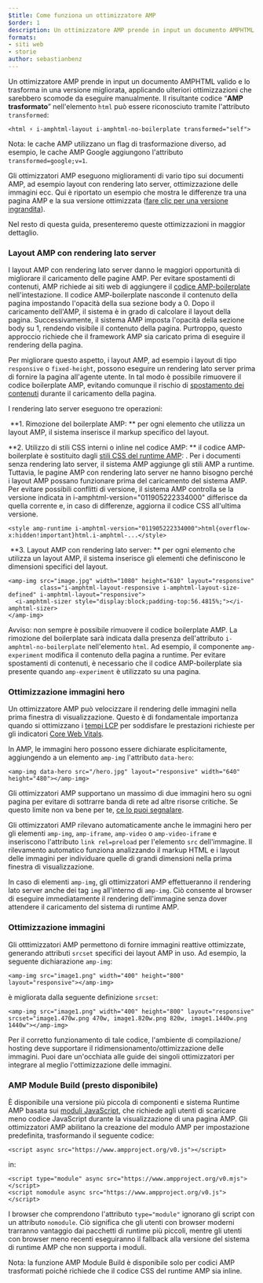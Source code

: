 ```yaml
---
$title: Come funziona un ottimizzatore AMP
$order: 1
description: Un ottimizzatore AMP prende in input un documento AMPHTML valido e lo trasforma in una versione migliorata, applicando ulteriori ottimizzazioni che sarebbero scomode da eseguire manualmente. Questa guida spiega in dettaglio il funzionamento dell'ottimizzatore AMP.
formats:
- siti web
- storie
author: sebastianbenz
---
```


Un ottimizzatore AMP prende in input un documento AMPHTML valido e lo trasforma in una versione migliorata, applicando ulteriori ottimizzazioni che sarebbero scomode da eseguire manualmente. Il risultante codice “**AMP trasformato**” nell'elemento `html` può essere riconosciuto tramite l'attributo `transformed`:

```
<html ⚡ i-amphtml-layout i-amphtml-no-boilerplate transformed="self">
```

Nota: le cache AMP utilizzano un flag di trasformazione diverso, ad esempio, le cache AMP Google aggiungono l'attributo `transformed=google;v=1`.

Gli ottimizzatori AMP eseguono miglioramenti di vario tipo sui documenti AMP, ad esempio layout con rendering lato server, ottimizzazione delle immagini ecc. Qui è riportato un esempio che mostra le differenze tra una pagina AMP e la sua versione ottimizzata ([fare clic per una versione ingrandita](/static/img/docs/guides/optimized-amp-diff.png)).

<a href="/static/img/docs/guides/optimized-amp-diff.png"><amp-img lightbox layout="responsive" width="2560" height="773" src="/static/img/docs/guides/optimized-amp-diff.png"></amp-img></a>

Nel resto di questa guida, presenteremo queste ottimizzazioni in maggior dettaglio.

### Layout AMP con rendering lato server

I layout AMP con rendering lato server danno le maggiori opportunità di migliorare il caricamento delle pagine AMP. Per evitare spostamenti di contenuti, AMP richiede ai siti web di aggiungere il [codice AMP-boilerplate](https://amp.dev/documentation/guides-and-tutorials/learn/spec/amp-boilerplate/?format=websites) nell'intestazione. Il codice AMP-boilerplate nasconde il contenuto della pagina impostando l'opacità della sua sezione body a 0. Dopo il caricamento dell'AMP, il sistema è in grado di calcolare il layout della pagina. Successivamente, il sistema AMP imposta l'opacità della sezione body su 1, rendendo visibile il contenuto della pagina. Purtroppo, questo approccio richiede che il framework AMP sia caricato prima di eseguire il rendering della pagina.

Per migliorare questo aspetto, i layout AMP, ad esempio i layout di tipo `responsive` o `fixed-height`, possono eseguire un rendering lato server prima di fornire la pagina all'agente utente. In tal modo è possibile rimuovere il codice boilerplate AMP, evitando comunque il rischio di [spostamento dei contenuti](https://web.dev/cls/) durante il caricamento della pagina.

I rendering lato server eseguono tre operazioni:

⁣ **1. Rimozione del boilerplate AMP: ** per ogni elemento che utilizza un layout AMP, il sistema inserisce il markup specifico del layout.

⁣**2. Utilizzo di stili CSS interni o inline nel codice AMP: ** il codice AMP-boilerplate è sostituito dagli <a href="https://cdn.ampproject.org/v0.css" data-md-type="link">stili CSS del runtime AMP</a>: <style data-md-type="raw_html" amp-runtime="">...</style>. Per i documenti senza rendering lato server, il sistema AMP aggiunge gli stili AMP a runtime. Tuttavia, le pagine AMP con rendering lato server ne hanno bisogno perché i layout AMP possano funzionare prima del caricamento del sistema AMP. Per evitare possibili conflitti di versione, il sistema AMP controlla se la versione indicata in i-amphtml-version="011905222334000" differisce da quella corrente e, in caso di differenze, aggiorna il codice CSS all'ultima versione.

```
<style amp-runtime i-amphtml-version="011905222334000">html{overflow-x:hidden!important}html.i-amphtml-...</style>
```

⁣ **3. Layout AMP con rendering lato server: ** per ogni elemento che utilizza un layout AMP, il sistema inserisce gli elementi che definiscono le dimensioni specifici del layout.

```
<amp-img src="image.jpg" width="1080" height="610" layout="responsive"
         class="i-amphtml-layout-responsive i-amphtml-layout-size-defined" i-amphtml-layout="responsive">
  <i-amphtml-sizer style="display:block;padding-top:56.4815%;"></i-amphtml-sizer>
</amp-img>
```

Avviso: non sempre è possibile rimuovere il codice boilerplate AMP. La rimozione del boilerplate sarà indicata dalla presenza dell'attributo `i-amphtml-no-boilerplate` nell'elemento `html`. Ad esempio, il componente `amp-experiment` modifica il contenuto della pagina a runtime. Per evitare spostamenti di contenuti, è necessario che il codice AMP-boilerplate sia presente quando `amp-experiment` è utilizzato su una pagina.

### Ottimizzazione immagini hero

Un ottimizzatore AMP può velocizzare il rendering delle immagini nella prima finestra di visualizzazione. Questo è di fondamentale importanza quando si ottimizzano i [tempi LCP](https://web.dev/lcp/) per soddisfare le prestazioni richieste per gli indicatori [Core Web Vitals](https://web.dev/vitals).

In AMP, le immagini hero possono essere dichiarate esplicitamente, aggiungendo a un elemento `amp-img` l'attributo `data-hero`:

```
<amp-img data-hero src="/hero.jpg" layout="responsive" width="640" height="480"></amp-img>
```

Gli ottimizzatori AMP supportano un massimo di due immagini hero su ogni pagina per evitare di sottrarre banda di rete ad altre risorse critiche. Se questo limite non va bene per te, [ce lo puoi segnalare](https://github.com/ampproject/amp-toolbox/issues).

Gli ottimizzatori AMP rilevano automaticamente anche le immagini hero per gli elementi `amp-img`, `amp-iframe`, `amp-video` o `amp-video-iframe` e inseriscono l'attributo `link rel=preload` per l'elemento `src` dell'immagine. Il rilevamento automatico funziona analizzando il markup HTML e i layout delle immagini per individuare quelle di grandi dimensioni nella prima finestra di visualizzazione.

In caso di elementi `amp-img`, gli ottimizzatori AMP effettueranno il rendering lato server anche dei tag `img` all'interno di `amp-img`. Ciò consente al browser di eseguire immediatamente il rendering dell'immagine senza dover attendere il caricamento del sistema di runtime AMP.

### Ottimizzazione immagini

Gli otttimizzatori AMP permettono di fornire immagini reattive ottimizzate, generando attributi  `srcset` specifici dei layout AMP in uso. Ad esempio, la seguente dichiarazione `amp-img`:

```
<amp-img src="image1.png" width="400" height="800" layout="responsive"></amp-img>
```

è migliorata dalla seguente definizione `srcset`:

```
<amp-img src="image1.png" width="400" height="800" layout="responsive" srcset="image1.470w.png 470w, image1.820w.png 820w, image1.1440w.png 1440w"></amp-img>
```

Per il corretto funzionamento di tale codice, l'ambiente di compilazione/ hosting deve supportare il ridimensionamento/ottimizzazione delle immagini. Puoi dare un'occhiata alle guide dei singoli ottimizzatori per integrare al meglio l'ottimizzazione delle immagini.

### AMP Module Build (presto disponibile)

È disponibile una versione più piccola di componenti e sistema Runtime AMP basata sui [moduli JavaScript](https://v8.dev/features/modules#browser), che richiede agli utenti di scaricare meno codice JavaScript durante la visualizzazione di una pagina AMP. Gli ottimizzatori AMP abilitano la creazione del modulo AMP per impostazione predefinita, trasformando il seguente codice:

```
<script async src="https://www.ampproject.org/v0.js"></script>
```

in:

```
<script type="module" async src="https://www.ampproject.org/v0.mjs"></script>
<script nomodule async src="https://www.ampproject.org/v0.js"></script>
```

I browser che comprendono l'attributo `type="module"` ignorano gli script con un attributo `nomodule`. Ciò significa che gli utenti con browser moderni trarranno vantaggio dai pacchetti di runtime più piccoli, mentre gli utenti con browser meno recenti eseguiranno il fallback alla versione del sistema di runtime AMP che non supporta i moduli.

Nota: la funzione AMP Module Build è disponibile solo per codici AMP trasformati poiché richiede che il codice CSS del runtime AMP sia inline.
